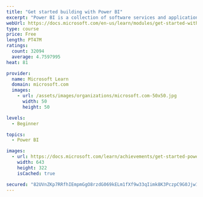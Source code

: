 ```yaml
---
title: "Get started building with Power BI"
excerpt: "Power BI is a collection of software services and applications that let you connect to all sorts of data sources and create compelling visuals and reports. You can benefit from receiving those reports, or you can share them with others inside or outside your organization. Learn the basics of Power BI, how its services and applications work together, and how they can be used to create or experience compelling visuals and analytics based on your data."
webUrl: https://docs.microsoft.com/en-us/learn/modules/get-started-with-power-bi/
type: course
price: Free
length: PT47M
ratings:
  count: 32094
  average: 4.7597995
heat: 81

provider:
  name: Microsoft Learn
  domain: microsoft.com
  images:
    - url: /assets/images/organizations/microsoft.com-50x50.jpg
      width: 50
      height: 50

levels:
  - Beginner

topics:
  - Power BI

images:
  - url: https://docs.microsoft.com/learn/achievements/get-started-power-bi-social.png
    width: 643
    height: 322
    isCached: true

secured: "82UVnZKp7RRfhIEmpmGgO8rzdG069kELm1fXf9w33qIimk8K3PczpC9G0Jjw12K6A9Wi/EBhpikFhoK1rn0srKveIXHmMhKA0KrwOzjSVlAFLu/RNE2vckPNhLK28oMth7Rmfs4AANvRwnLJWs0E9NYsf5L8tRnEhfZobn0BfU9uiashEX2BryzizHb5DO+5cOMnsmQD/5FBI806Jbu7Nuw7lDildiM45nQYtCSUV72zl72LThiY0pEyY4brQDIebUwI5pIh5ez6EJt305Dwgmy+9y8yb6MsULPqJJz1Y9eVp+W2Y7FimwENbv+Ud5tOERyhYpMOKO28ie1WxyBqM+IfDBLqaL5FBBisKq8LQGE4SXnDPTBq/EG03T0btkLquM6XaOFHe+FPx4fw1zs+Tcn2NNwMTLG41w3f3HtSdbNokFQfy3UW6hsq4FnBrDlt;uM1WLXTWquFSkwMlE2/4cw=="
---
```


